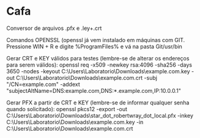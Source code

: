 # Cafa
Conversor de arquivos .pfx e .ley+.crt

Comandos OPENSSL
(openssl já vem instalado em máquinas com GIT. Pressione WIN + R e digite %ProgramFiles% e vá na pasta Git/usr/bin

Gerar CRT e KEY válidos para testes (lembre-se de alterar os endereços para serem válidos): 
openssl req -x509 -newkey rsa:4096 -sha256 -days 3650 -nodes -keyout C:\Users\Laboratorio\Downloads\example.com.key -out C:\Users\Laboratorio\Downloads\example.com.crt -subj "/CN=example.com" -addext "subjectAltName=DNS:example.com,DNS:*.example.com,IP:10.0.0.1"

Gerar PFX a partir de CRT e KEY (lembre-se de informar qualquer senha quando solicitado): 
openssl pkcs12 -export -out C:\Users\Laboratorio\Downloads\star_dot_robertwray_dot_local.pfx -inkey C:\Users\Laboratorio\Downloads\example.com.key -in C:\Users\Laboratorio\Downloads\example.com.crt
